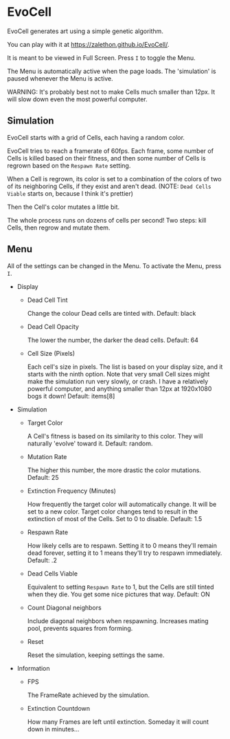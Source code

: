 # EvoCell
EvoCell generates art using a simple genetic algorithm.

You can play with it at <https://zalethon.github.io/EvoCell/>.

It is meant to be viewed in Full Screen. Press `I` to toggle the Menu.

The Menu is automatically active when the page loads.
The 'simulation' is paused whenever the Menu is active.

WARNING: It's probably best not to make Cells much smaller than 12px.
It will slow down even the most powerful computer.

## Simulation
EvoCell starts with a grid of Cells, each having a random color.

EvoCell tries to reach a framerate of 60fps. Each frame, some number of
Cells is killed based on their fitness, and then some number of Cells
is regrown based on the `Respawn Rate` setting.

When a Cell is regrown, its color is set to a combination of the
colors of two of its neighboring Cells, if they exist and aren't dead.
(NOTE: `Dead Cells Viable` starts on, because I think it's prettier)

Then the Cell's color mutates a little bit.

The whole process runs on dozens of cells per second!
Two steps: kill Cells, then regrow and mutate them.

## Menu
All of the settings can be changed in the Menu.
To activate the Menu, press `I`.

+   Display
    +   Dead Cell Tint

        Change the colour Dead cells are tinted with. Default: black
    +   Dead Cell Opacity

        The lower the number, the darker the dead cells. Default: 64
    +   Cell Size (Pixels)

        Each cell's size in pixels. The list is based on your display
        size, and it starts with the ninth option.
        Note that very small Cell sizes might make the simulation run
        very slowly, or crash. I have a relatively powerful computer,
        and anything smaller than 12px at 1920x1080 bogs it down!
        Default: items[8]
+   Simulation
    +   Target Color

        A Cell's fitness is based on its similarity to this color. They
        will naturally 'evolve' toward it. Default: random.
    +   Mutation Rate

        The higher this number, the more drastic the color mutations.
        Default: 25
    +   Extinction Frequency (Minutes)

        How frequently the target color will automatically change.
        It will be set to a new color. Target color changes tend to
        result in the extinction of most of the Cells. Set to 0 to
        disable. Default: 1.5
    +   Respawn Rate

        How likely cells are to respawn. Setting it to 0 means they'll
        remain dead forever, setting it to 1 means they'll try to
        respawn immediately. Default: .2
    +   Dead Cells Viable

        Equivalent to setting `Respawn Rate` to 1, but the Cells are
        still tinted when they die. You get some nice pictures that way.
        Default: ON
    +   Count Diagonal neighbors

        Include diagonal neighbors when respawning.
        Increases mating pool, prevents squares from forming.
    +   Reset

        Reset the simulation, keeping settings the same.
+   Information
    +   FPS

        The FrameRate achieved by the simulation.
    +   Extinction Countdown

        How many Frames are left until extinction. Someday it will
        count down in minutes...
